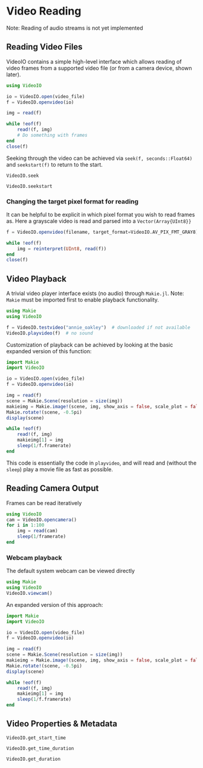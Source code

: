 # Video Reading
Note: Reading of audio streams is not yet implemented

## Reading Video Files

VideoIO contains a simple high-level interface which allows reading of
video frames from a supported video file (or from a camera device, shown later).

```julia
using VideoIO

io = VideoIO.open(video_file)
f = VideoIO.openvideo(io)

img = read(f)

while !eof(f)
    read!(f, img)
    # Do something with frames
end
close(f)
```

Seeking through the video can be achieved via `seek(f, seconds::Float64)` and `seekstart(f)` to return to the start.
```@docs
VideoIO.seek
```
```@docs
VideoIO.seekstart
```

### Changing the target pixel format for reading
It can be helpful to be explicit in which pixel format you wish to read frames as.
Here a grayscale video is read and parsed into a `Vector(Array{UInt8}}`
```julia
f = VideoIO.openvideo(filename, target_format=VideoIO.AV_PIX_FMT_GRAY8)

while !eof(f)
    img = reinterpret(UInt8, read(f))
end
close(f)
```

## Video Playback

A trivial video player interface exists (no audio) through `Makie.jl`.
Note: `Makie` must be imported first to enable playback functionality.

```julia
using Makie
using VideoIO

f = VideoIO.testvideo("annie_oakley")  # downloaded if not available
VideoIO.playvideo(f)  # no sound
```

Customization of playback can be achieved by looking at the basic expanded version of this function:

```julia
import Makie
import VideoIO

io = VideoIO.open(video_file)
f = VideoIO.openvideo(io)

img = read(f)
scene = Makie.Scene(resolution = size(img))
makieimg = Makie.image!(scene, img, show_axis = false, scale_plot = false)[end]
Makie.rotate!(scene, -0.5pi)
display(scene)

while !eof(f)
    read!(f, img)
    makieimg[1] = img
    sleep(1/f.framerate)
end
```
This code is essentially the code in `playvideo`, and will read and
(without the `sleep`) play a movie file as fast as possible.


## Reading Camera Output
Frames can be read iteratively
```julia
using VideoIO
cam = VideoIO.opencamera()
for i in 1:100
    img = read(cam)
    sleep(1/framerate)
end
```
### Webcam playback
The default system webcam can be viewed directly
```julia
using Makie
using VideoIO
VideoIO.viewcam()
```

An expanded version of this approach:
```julia
import Makie
import VideoIO

io = VideoIO.open(video_file)
f = VideoIO.openvideo(io)

img = read(f)
scene = Makie.Scene(resolution = size(img))
makieimg = Makie.image!(scene, img, show_axis = false, scale_plot = false)[end]
Makie.rotate!(scene, -0.5pi)
display(scene)

while !eof(f)
    read!(f, img)
    makieimg[1] = img
    sleep(1/f.framerate)
end
```

## Video Properties & Metadata
```@docs
VideoIO.get_start_time
```
```@docs
VideoIO.get_time_duration
```
```@docs
VideoIO.get_duration
```
